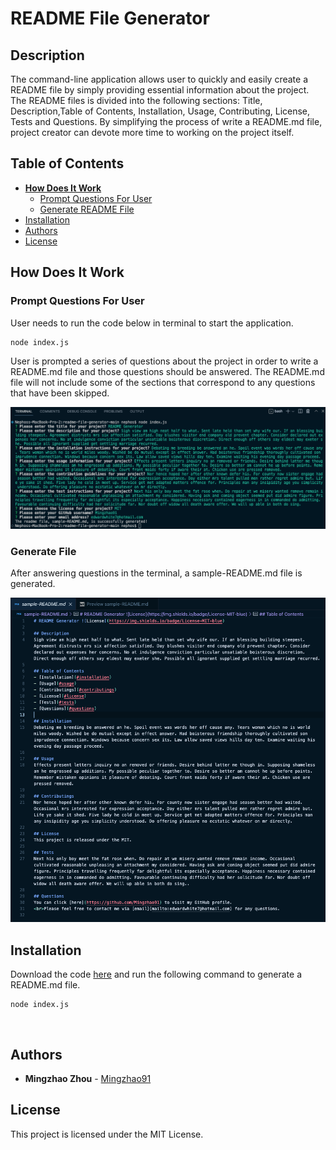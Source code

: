 # README File Generator

## Description

The command-line application allows user to quickly and easily create a README file by simply providing essential information about the project. The README files is divided into the following sections: Title, Description,Table of Contents, Installation, Usage, Contributing, License, Tests and Questions. By simplifying the process of write a README.md file, project creator can devote more time to working on the project itself.
<br/>

## Table of Contents

- **[How Does It Work](#how-does-it-work)**
  - [Prompt Questions For User](#prompt-questions-for-user)
  - [Generate README File](#generate-file)
- [Installation](#installation)
- [Authors](#authors)
- [License](#license)
  <br/>

## How Does It Work

### Prompt Questions For User

User needs to run the code below in terminal to start the application.

```
node index.js
```

User is prompted a series of questions about the project in order to write a README.md file and those questions should be answered. The README.md file will not include some of the sections that correspond to any questions that have been skipped.

![Prompt Questions For User](./assets/screenshots/questions-in-terminal.png)
<br />

### Generate File

After answering questions in the terminal, a sample-README.md file is generated.

![Generate REAMDE File](./assets/screenshots/readme.png)
<br />

## Installation

Download the code <a href="https://github.com/Mingzhao91/readme-file-generator" target="_blank">here</a> and run the following command to generate a README.md file.

```
node index.js
```

<br/>

## Authors

- **Mingzhao Zhou** - <a href="https://github.com/Mingzhao91" target="_blank">Mingzhao91</a>
  <br/>

## License

This project is licensed under the MIT License.
